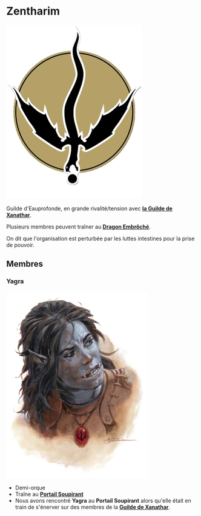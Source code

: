 # Zentharim
![Symbole](../../_images/Symbole_du_Zhentarim_v5.webp)

Guilde d'Eauprofonde, en grande rivalité/tension avec [**la Guilde de Xanathar**](./GuildeDeXanathar.md).

Plusieurs membres peuvent traîner au [**Dragon Embrôché**](../Lieux.md#dragons-embrôché---taverne).

On dit que l'organisation est perturbée par les luttes intestines pour la prise de pouvoir.

## Membres

### Yagra 
![Yagra](../../_images/Yagra_Stonefist.webp)

* Demi-orque
* Traîne au [**Portail Soupirant**](../ORGANISATIONS/AubergeDuPortailSoupirant.md)
* Nous avons rencontré **Yagra** au **Portail Soupirant** alors qu'elle était en train de s'énerver sur des membres de la [**Guilde de Xanathar**](./GuildeDeXanathar.md).